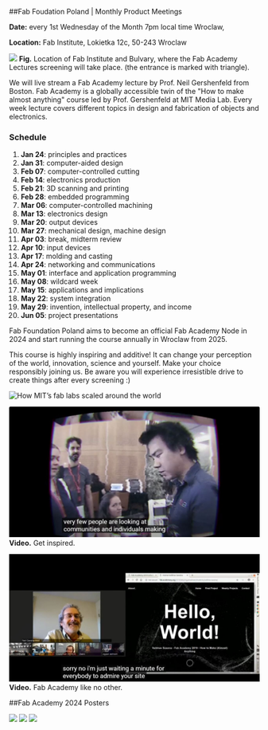 








##Fab Foudation Poland | Monthly Product Meetings

**Date:** every 1st Wednesday of the Month 7pm local time Wroclaw,

**Location:** Fab Institute, Lokietka 12c, 50-243 Wroclaw

![](../assets/events/240118_mapxs.jpg)
**Fig.** Location of Fab Institute and Bulvary, where the Fab Academy Lectures screening will take place. (the entrance is marked with triangle).

We will live stream a Fab Academy lecture by Prof. Neil Gershenfeld from Boston. Fab Academy is a globally accessible twin of the "How to make almost anything" course led by Prof. Gershenfeld at MIT Media Lab. Every week lecture covers different topics in design and fabrication of objects and electronics.

### Schedule

1. **Jan 24**:  principles and practices
2. **Jan 31**: computer-aided design
3. **Feb 07**: computer-controlled cutting
4. **Feb 14**: electronics production
5. **Feb 21**: 3D scanning and printing
6. **Feb 28**: embedded programming
7. **Mar 06**: computer-controlled machining
8. **Mar 13**: electronics design
9. **Mar 20**: output devices
10. **Mar 27**: mechanical design, machine design
11. **Apr 03**: break, midterm review
12. **Apr 10**: input devices
13. **Apr 17**: molding and casting
14. **Apr 24**: networking and communications
15. **May 01**: interface and application programming
16. **May 08**: wildcard week
17. **May 15**: applications and implications
18. **May 22**: system integration
19. **May 29**: invention, intellectual property, and income
20. **Jun 05**: project presentations

Fab Foundation Poland aims to become an official Fab Academy Node in 2024 and start running the course annually in Wroclaw from 2025.

This course is highly inspiring and additive! It can change your perception of the world, innovation, science and yourself. Make your choice responsibly joining us. Be aware you will experience irresistible drive to create things after every screening :)

![How MIT’s fab labs scaled around the world](https://news.mit.edu/2023/how-mits-fab-labs-scaled-around-world-0605)



[![Fab Academy Get inspired](./assets/events/fabac2.JPG)](https://youtu.be/EIw-bpKviFQ?si=qU2JLSRT7PSqxNfi)
**Video.** Get inspired.





[![Fab Academy like no other](./assets/events/fabac1.JPG)](https://youtu.be/L-ttUyseRDU?si=t5fsguHSXWKeFr8x)
**Video.** Fab Academy like no other.

##Fab Academy 2024 Posters

![](../assets/events/FabAcademy.jpg)
![](../assets/events/FabAcademy2.jpg)
![](../assets/events/FabAcademy3.jpg)
